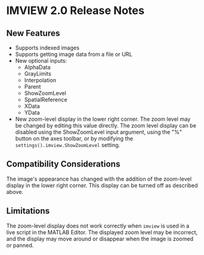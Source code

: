 # IMVIEW 2.0 Release Notes

## New Features

- Supports indexed images
- Supports getting image data from a file or URL
- New optional inputs:
    - AlphaData
    - GrayLimits
    - Interpolation
    - Parent
    - ShowZoomLevel
    - SpatialReference
    - XData
    - YData
- New zoom-level display in the lower right corner. The zoom level may be changed by editing this value directly. The zoom level display can be disabled using the ShowZoomLevel input argument, using the "%" button on the axes toolbar, or by modifying the `settings().imview.ShowZoomLevel` setting.

## Compatibility Considerations

The image's appearance has changed with the addition of the zoom-level display in the lower right corner. This display can be turned off as described above.

## Limitations

The zoom-level display does not work correctly when `imview` is used in a live script in the MATLAB Editor. The displayed zoom level may be incorrect, and the display may move around or disappear when the image is zoomed or panned.

